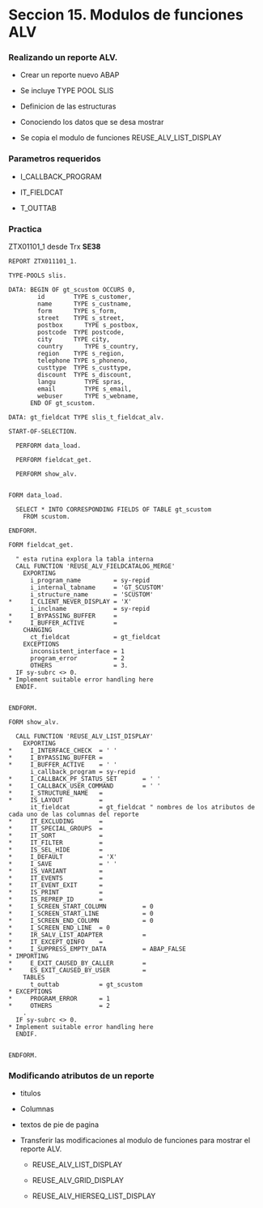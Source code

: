 # Seccion 15. Modulos de funciones ALV

### Realizando un reporte ALV.

* Crear un reporte nuevo ABAP

* Se incluye TYPE POOL SLIS

* Definicion de las estructuras

* Conociendo los datos que se desa mostrar

* Se copia el modulo de funciones REUSE_ALV_LIST_DISPLAY

### Parametros requeridos

* I_CALLBACK_PROGRAM

* IT_FIELDCAT

* T_OUTTAB

### Practica

ZTX01101_1 desde Trx **SE38**

```abap
REPORT ZTX011101_1.

TYPE-POOLS slis.

DATA: BEGIN OF gt_scustom OCCURS 0,
        id        TYPE s_customer,
        name      TYPE s_custname,
        form      TYPE s_form,
        street    TYPE s_street,
        postbox      TYPE s_postbox,
        postcode  TYPE postcode,
        city      TYPE city,
        country      TYPE s_country,
        region    TYPE s_region,
        telephone TYPE s_phoneno,
        custtype  TYPE s_custtype,
        discount  TYPE s_discount,
        langu        TYPE spras,
        email        TYPE s_email,
        webuser      TYPE s_webname,
      END OF gt_scustom.

DATA: gt_fieldcat TYPE slis_t_fieldcat_alv.

START-OF-SELECTION.

  PERFORM data_load.

  PERFORM fieldcat_get.

  PERFORM show_alv.


FORM data_load.

  SELECT * INTO CORRESPONDING FIELDS OF TABLE gt_scustom
    FROM scustom.

ENDFORM.

FORM fieldcat_get.

  " esta rutina explora la tabla interna
  CALL FUNCTION 'REUSE_ALV_FIELDCATALOG_MERGE'
    EXPORTING
      i_program_name         = sy-repid
      i_internal_tabname     = 'GT_SCUSTOM'
      i_structure_name       = 'SCUSTOM'
*     I_CLIENT_NEVER_DISPLAY = 'X'
      i_inclname             = sy-repid
*     I_BYPASSING_BUFFER     =
*     I_BUFFER_ACTIVE        =
    CHANGING
      ct_fieldcat            = gt_fieldcat
    EXCEPTIONS
      inconsistent_interface = 1
      program_error          = 2
      OTHERS                 = 3.
  IF sy-subrc <> 0.
* Implement suitable error handling here
  ENDIF.


ENDFORM.

FORM show_alv.

  CALL FUNCTION 'REUSE_ALV_LIST_DISPLAY'
    EXPORTING
*     I_INTERFACE_CHECK  = ' '
*     I_BYPASSING_BUFFER =
*     I_BUFFER_ACTIVE    = ' '
      i_callback_program = sy-repid
*     I_CALLBACK_PF_STATUS_SET       = ' '
*     I_CALLBACK_USER_COMMAND        = ' '
*     I_STRUCTURE_NAME   =
*     IS_LAYOUT          =
      it_fieldcat        = gt_fieldcat " nombres de los atributos de cada uno de las columnas del reporte
*     IT_EXCLUDING       =
*     IT_SPECIAL_GROUPS  =
*     IT_SORT            =
*     IT_FILTER          =
*     IS_SEL_HIDE        =
*     I_DEFAULT          = 'X'
*     I_SAVE             = ' '
*     IS_VARIANT         =
*     IT_EVENTS          =
*     IT_EVENT_EXIT      =
*     IS_PRINT           =
*     IS_REPREP_ID       =
*     I_SCREEN_START_COLUMN          = 0
*     I_SCREEN_START_LINE            = 0
*     I_SCREEN_END_COLUMN            = 0
*     I_SCREEN_END_LINE  = 0
*     IR_SALV_LIST_ADAPTER           =
*     IT_EXCEPT_QINFO    =
*     I_SUPPRESS_EMPTY_DATA          = ABAP_FALSE
* IMPORTING
*     E_EXIT_CAUSED_BY_CALLER        =
*     ES_EXIT_CAUSED_BY_USER         =
    TABLES
      t_outtab           = gt_scustom
* EXCEPTIONS
*     PROGRAM_ERROR      = 1
*     OTHERS             = 2
    .
  IF sy-subrc <> 0.
* Implement suitable error handling here
  ENDIF.


ENDFORM.
```

### Modificando atributos de un reporte

* titulos

* Columnas

* textos de pie de pagina

* Transferir las modificaciones al modulo de funciones para mostrar el reporte ALV.
  
  * REUSE_ALV_LIST_DISPLAY
  
  * REUSE_ALV_GRID_DISPLAY
  
  * REUSE_ALV_HIERSEQ_LIST_DISPLAY

```abap

```
